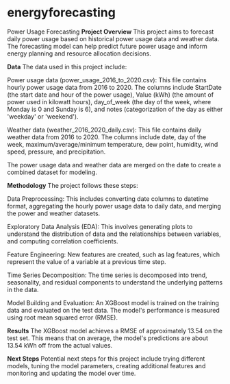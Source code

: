 # energyforecasting
Power Usage Forecasting
**Project Overview**
This project aims to forecast daily power usage based on historical power usage data and weather data. The forecasting model can help predict future power usage and inform energy planning and resource allocation decisions.

**Data**
The data used in this project include:

Power usage data (power_usage_2016_to_2020.csv): This file contains hourly power usage data from 2016 to 2020. The columns include StartDate (the start date and hour of the power usage), Value (kWh) (the amount of power used in kilowatt hours), day_of_week (the day of the week, where Monday is 0 and Sunday is 6), and notes (categorization of the day as either 'weekday' or 'weekend').

Weather data (weather_2016_2020_daily.csv): This file contains daily weather data from 2016 to 2020. The columns include date, day of the week, maximum/average/minimum temperature, dew point, humidity, wind speed, pressure, and precipitation.

The power usage data and weather data are merged on the date to create a combined dataset for modeling.

**Methodology**
The project follows these steps:

Data Preprocessing: This includes converting date columns to datetime format, aggregating the hourly power usage data to daily data, and merging the power and weather datasets.

Exploratory Data Analysis (EDA): This involves generating plots to understand the distribution of data and the relationships between variables, and computing correlation coefficients.

Feature Engineering: New features are created, such as lag features, which represent the value of a variable at a previous time step.

Time Series Decomposition: The time series is decomposed into trend, seasonality, and residual components to understand the underlying patterns in the data.

Model Building and Evaluation: An XGBoost model is trained on the training data and evaluated on the test data. The model's performance is measured using root mean squared error (RMSE).

**Results**
The XGBoost model achieves a RMSE of approximately 13.54 on the test set. This means that on average, the model's predictions are about 13.54 kWh off from the actual values.

**Next Steps**
Potential next steps for this project include trying different models, tuning the model parameters, creating additional features and monitoring and updating the model over time.
